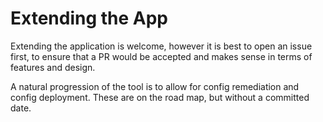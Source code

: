 # Extending the App

Extending the application is welcome, however it is best to open an issue first, to ensure that a PR would be accepted and makes sense in terms of features and design.

A natural progression of the tool is to allow for config remediation and config deployment. These are on the road map, but without a committed date.
